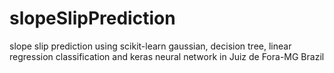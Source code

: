 # slopeSlipPrediction
slope slip prediction using scikit-learn gaussian, decision tree, linear regression classification and keras neural network in Juiz de Fora-MG Brazil
